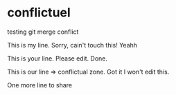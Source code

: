 # conflictuel

testing git merge conflict

This is my line. Sorry, cain't touch this! Yeahh

This is your line. Please edit. Done.

This is our line => conflictual zone. Got it I won't edit this.

One more line to share

